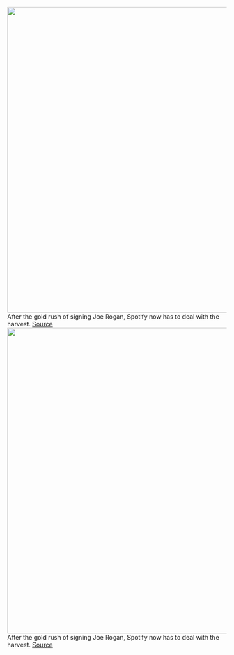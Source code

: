 <img src='https://cdn.vox-cdn.com/thumbor/tlk2yW9tlPrQbLZ5jkTaChY1tvY=/0x0:3000x2184/1200x800/filters:focal(1260x852:1740x1332)/cdn.vox-cdn.com/uploads/chorus_image/image/70428918/1174743421.0.jpg' width='700px' /><br/>
After the gold rush of signing Joe Rogan, Spotify now has to deal with the harvest.
<a href='https://www.theverge.com/2022/1/25/22900437/neil-young-spotify-joe-rogan-vaccine-misinformation'> Source <a/><img src='https://cdn.vox-cdn.com/thumbor/tlk2yW9tlPrQbLZ5jkTaChY1tvY=/0x0:3000x2184/1200x800/filters:focal(1260x852:1740x1332)/cdn.vox-cdn.com/uploads/chorus_image/image/70428918/1174743421.0.jpg' width='700px' /><br/>
After the gold rush of signing Joe Rogan, Spotify now has to deal with the harvest.
<a href='https://www.theverge.com/2022/1/25/22900437/neil-young-spotify-joe-rogan-vaccine-misinformation'> Source <a/>